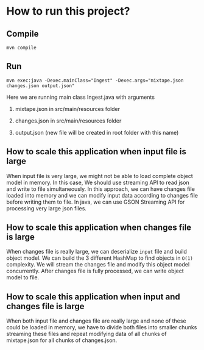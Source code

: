 # How to run this project?

## Compile
```mvn compile```



## Run
```mvn exec:java -Dexec.mainClass="Ingest" -Dexec.args="mixtape.json changes.json output.json"```

Here we are running main class Ingest.java with arguments

1. mixtape.json in src/main/resources folder

  2. changes.json in src/main/resources folder

3. output.json (new file will be created in root folder with this name)

## How to scale this application when input file is large


When input file is very large, we might not be able to load complete object model in memory. In this case, We should use streaming API to read json and write to file simultaneously. In this approach, we can have changes file loaded into memory and we can modify input data according to changes file before writing them to file. In java, we can use GSON Streaming API for processing very large json files.

## How to scale this application when changes file is large

When changes file is really large, we can deserialize `input` file and build object model. We can build the 3 different HashMap to find objects in `O(1)` complexity. We will stream the changes file and modify this object model concurrently. After changes file is fully processed, we can write object model to file.

## How to scale this application when input and changes file is large

When both input file and changes file are really large and none of these could be loaded in memory, we have to divide both files into smaller chunks streaming these files and repeat modifying data of all chunks of mixtape.json for all chunks of changes.json.
